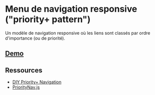# Menu de navigation responsive ("priority+ pattern")

Un modèle de navigation responsive où les liens sont classés par ordre d'importance (ou de priorité).

## [Demo](http://jodd.net)

## Ressources

- [DIY Priority+ Navigation](https://css-tricks.com/diy-priority-plus-nav/)
- [PriorityNav.js](http://gijsroge.github.io/priority-nav.js/)